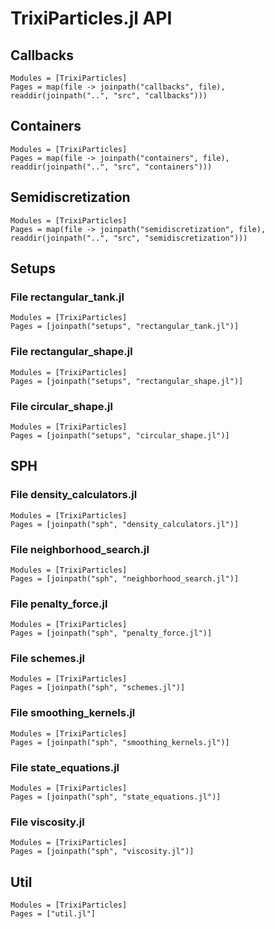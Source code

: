 # TrixiParticles.jl API

## Callbacks

```@autodocs
Modules = [TrixiParticles]
Pages = map(file -> joinpath("callbacks", file), readdir(joinpath("..", "src", "callbacks")))
```

## Containers

```@autodocs
Modules = [TrixiParticles]
Pages = map(file -> joinpath("containers", file), readdir(joinpath("..", "src", "containers")))
```

## Semidiscretization

```@autodocs
Modules = [TrixiParticles]
Pages = map(file -> joinpath("semidiscretization", file), readdir(joinpath("..", "src", "semidiscretization")))
```

## Setups

### File rectangular_tank.jl
```@autodocs
Modules = [TrixiParticles]
Pages = [joinpath("setups", "rectangular_tank.jl")]
```

### File rectangular_shape.jl
```@autodocs
Modules = [TrixiParticles]
Pages = [joinpath("setups", "rectangular_shape.jl")]
```

### File circular_shape.jl
```@autodocs
Modules = [TrixiParticles]
Pages = [joinpath("setups", "circular_shape.jl")]
```

## SPH

### File density_calculators.jl
```@autodocs
Modules = [TrixiParticles]
Pages = [joinpath("sph", "density_calculators.jl")]
```

### File neighborhood_search.jl
```@autodocs
Modules = [TrixiParticles]
Pages = [joinpath("sph", "neighborhood_search.jl")]
```

### File penalty_force.jl
```@autodocs
Modules = [TrixiParticles]
Pages = [joinpath("sph", "penalty_force.jl")]
```

### File schemes.jl
```@autodocs
Modules = [TrixiParticles]
Pages = [joinpath("sph", "schemes.jl")]
```

### File smoothing_kernels.jl
```@autodocs
Modules = [TrixiParticles]
Pages = [joinpath("sph", "smoothing_kernels.jl")]
```

### File state_equations.jl
```@autodocs
Modules = [TrixiParticles]
Pages = [joinpath("sph", "state_equations.jl")]
```

### File viscosity.jl
```@autodocs
Modules = [TrixiParticles]
Pages = [joinpath("sph", "viscosity.jl")]
```

## Util

```@autodocs
Modules = [TrixiParticles]
Pages = ["util.jl"]
```
